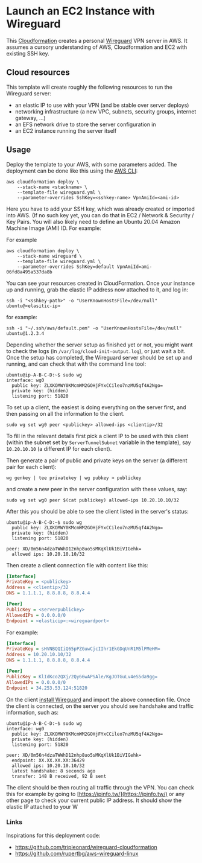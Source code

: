 # Launch an EC2 Instance with Wireguard

This [Cloudformation](https://aws.amazon.com/cloudformation/) creates a personal [Wireguard](https://www.wireguard.com/) VPN server in AWS. It assumes a cursory understanding of AWS, Cloudformation and EC2 with existing SSH key.

## Cloud resources

This template will create roughly the following resources to run the Wireguard server:

* an elastic IP to use with your VPN (and be stable over server deploys)
* networking infrastructure (a new VPC, subnets, security groups, internet gateway, ...)
* an EFS network drive to store the server configuration in
* an EC2 instance running the server itself

## Usage

Deploy the template to your AWS, with some parameters added. The deployment can be done like this using the [AWS CLI](https://aws.amazon.com/cli/):


```shell
aws cloudformation deploy \
    --stack-name <stackname> \
    --template-file wireguard.yml \
    --parameter-overrides SshKey=<sshkey-name> VpnAmiId=<ami-id>
```

Here you have to add your SSH key, which was already created or imported into AWS. (If no such key yet, you can do that in EC2 / Network & Security / Key Pairs. You will also likely need to define an Ubuntu 20.04 Amazon Machine Image (AMI) ID. For example:

For example

```shell
aws cloudformation deploy \
    --stack-name wireguard \
    --template-file wireguard.yml \
    --parameter-overrides SshKey=default VpnAmiId=ami-06fd8a495a537da8b
```

You can see your resources created in CloudFormation. Once your instance up and running, grab the elastic IP address now attached to it, and log in:

```shell
ssh -i "<sshkey-path>" -o "UserKnownHostsFile=/dev/null" ubuntu@<elasitic-ip>
```

for example:

```shell
ssh -i "~/.ssh/aws/default.pem" -o "UserKnownHostsFile=/dev/null" ubuntu@1.2.3.4
```

Depending whether the server setup as finished yet or not, you might want to check the logs (in `/var/log/cloud-init-output.log`), or just wait a bit. Once the setup has completed, the Wireguard server should be set up and running, and can check that with the command line tool:

```shell
ubuntu@ip-A-B-C-D:~$ sudo wg
interface: wg0
  public key: ZLXKOMWY0KMcmWM2GOHjFYxCCileo7nzMU5qf4A2Ngo=
  private key: (hidden)
  listening port: 51820
```

To set up a client, the easiest is doing everything on the server first, and then passing on all the information to the client.

```shell
sudo wg set wg0 peer <publickey> allowed-ips <clientip>/32
```

To fill in the relevant details first pick a client IP to be used with this client (within the subnet set by `ServerTunnelSubnet` variable in the template), say `10.20.10.10` (a different IP for each client).

Then generate a pair of public and private keys on the server (a different pair for each client):

```shell
wg genkey | tee privatekey | wg pubkey > publickey
```

and create a new peer in the server configuration with these values, say:

```shell
sudo wg set wg0 peer $(cat publickey) allowed-ips 10.20.10.10/32
```

After this you should be able to see the client listed in the server's status:

```
ubuntu@ip-A-B-C-D:~$ sudo wg
  public key: ZLXKOMWY0KMcmWM2GOHjFYxCCileo7nzMU5qf4A2Ngo=
  private key: (hidden)
  listening port: 51820

peer: XD/0m56n4dzaTWWhD12nhp8uo5sMKqXlUk1BiVIGehk=
  allowed ips: 10.20.10.10/32
```

Then create a client connection file with content like this:

```ini
[Interface]
PrivateKey = <publickey>
Address = <clientip>/32
DNS = 1.1.1.1, 8.8.8.8, 8.8.4.4

[Peer]
PublicKey = <serverpublickey>
AllowedIPs = 0.0.0.0/0
Endpoint = <elasticip>:<wireguardport>
```

For example:

```ini
[Interface]
PrivateKey = sHVNBQQIiQ65pPZGuwCjcIIhr1EkGDqUnR1M5lPMeHM=
Address = 10.20.10.10/32
DNS = 1.1.1.1, 8.8.8.8, 8.8.4.4

[Peer]
PublicKey = KlIdKco2QXj/2Qy66wAPSAle/KgJOTGuLv4eS5da9gg=
AllowedIPs = 0.0.0.0/0
Endpoint = 34.253.53.124:51820
```

On the client [install Wireguard](https://www.wireguard.com/install/) and import the above connection file. Once the client is connected, on the server you should see handshake and traffic information, such as:

```shell
ubuntu@ip-A-B-C-D:~$ sudo wg
interface: wg0
  public key: ZLXKOMWY0KMcmWM2GOHjFYxCCileo7nzMU5qf4A2Ngo=
  private key: (hidden)
  listening port: 51820

peer: XD/0m56n4dzaTWWhD12nhp8uo5sMKqXlUk1BiVIGehk=
  endpoint: XX.XX.XX.XX:36429
  allowed ips: 10.20.10.10/32
  latest handshake: 8 seconds ago
  transfer: 148 B received, 92 B sent
```

The client should be then routing all traffic through the VPN. You can check this for example by going to [https://ipinfo.tw/](https://ipinfo.tw/) or any other page to check your current public IP address. It should show the elastic IP attached to your W

### Links

Inspirations for this deployment code:

* https://github.com/tripleonard/wireguard-cloudformation
* https://github.com/rupertbg/aws-wireguard-linux